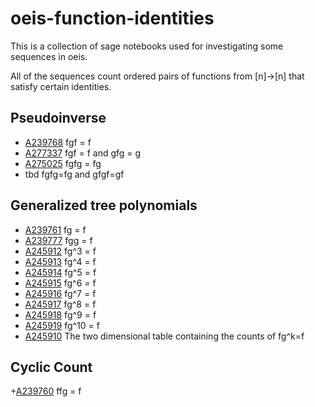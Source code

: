 # oeis-function-identities
This is a collection of sage notebooks used for investigating some sequences in oeis.

All of the sequences count ordered pairs of functions from [n]->[n] that satisfy certain identities.

## Pseudoinverse
+ [A239768](https://oeis.org/A239768) fgf = f
+ [A277337](https://oeis.org/A277337) fgf = f and gfg = g
+ [A275025](https://oeis.org/A275025) fgfg = fg
+ tbd fgfg=fg and gfgf=gf

## Generalized tree polynomials
+ [A239761](https://oeis.org/A239761) fg = f
+ [A239777](https://oeis.org/A239777) fgg = f
+ [A245912](https://oeis.org/A245912) fg^3 = f
+ [A245913](https://oeis.org/A245913) fg^4 = f
+ [A245914](https://oeis.org/A245914) fg^5 = f
+ [A245915](https://oeis.org/A245915) fg^6 = f
+ [A245916](https://oeis.org/A245916) fg^7 = f
+ [A245917](https://oeis.org/A245917) fg^8 = f
+ [A245918](https://oeis.org/A245918) fg^9 = f
+ [A245919](https://oeis.org/A245919) fg^10 = f
+ [A245910](https://oeis.org/A245910) The two dimensional table containing the counts of fg^k=f

## Cyclic Count
+[A239760](https://oeis.org/A239760) ffg = f

